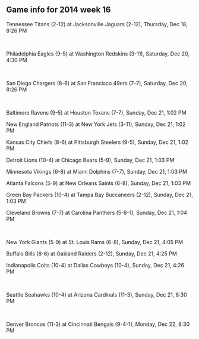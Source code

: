 ## Game info for 2014 week 16
Tennessee Titans (2-12) at Jacksonville Jaguars (2-12), Thursday, Dec 18, 8:26 PM


<br/>

Philadelphia Eagles (9-5) at Washington Redskins (3-11), Saturday, Dec 20, 4:30 PM


<br/>

San Diego Chargers (8-6) at San Francisco 49ers (7-7), Saturday, Dec 20, 8:26 PM


<br/>

Baltimore Ravens (9-5) at Houston Texans (7-7), Sunday, Dec 21, 1:02 PM

New England Patriots (11-3) at New York Jets (3-11), Sunday, Dec 21, 1:02 PM

Kansas City Chiefs (8-6) at Pittsburgh Steelers (9-5), Sunday, Dec 21, 1:02 PM

Detroit Lions (10-4) at Chicago Bears (5-9), Sunday, Dec 21, 1:03 PM

Minnesota Vikings (6-8) at Miami Dolphins (7-7), Sunday, Dec 21, 1:03 PM

Atlanta Falcons (5-9) at New Orleans Saints (6-8), Sunday, Dec 21, 1:03 PM

Green Bay Packers (10-4) at Tampa Bay Buccaneers (2-12), Sunday, Dec 21, 1:03 PM

Cleveland Browns (7-7) at Carolina Panthers (5-8-1), Sunday, Dec 21, 1:04 PM


<br/>

New York Giants (5-9) at St. Louis Rams (6-8), Sunday, Dec 21, 4:05 PM

Buffalo Bills (8-6) at Oakland Raiders (2-12), Sunday, Dec 21, 4:25 PM

Indianapolis Colts (10-4) at Dallas Cowboys (10-4), Sunday, Dec 21, 4:26 PM


<br/>

Seattle Seahawks (10-4) at Arizona Cardinals (11-3), Sunday, Dec 21, 8:30 PM


<br/>

Denver Broncos (11-3) at Cincinnati Bengals (9-4-1), Monday, Dec 22, 8:30 PM

